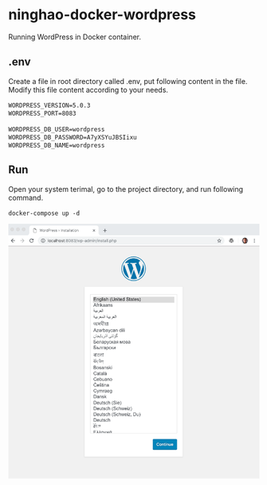 # ninghao-docker-wordpress
Running WordPress in Docker container.

## .env
Create a file in root directory called .env, put following content in the file.
Modify this file content according to your needs.

```
WORDPRESS_VERSION=5.0.3
WORDPRESS_PORT=8083

WORDPRESS_DB_USER=wordpress
WORDPRESS_DB_PASSWORD=A7yXSYuJBSIixu
WORDPRESS_DB_NAME=wordpress
```

## Run
Open your system terimal, go to the project directory, and run following command.

```
docker-compose up -d
```

![Install WordPress](https://github.com/ninghao/ninghao-docker-wordpress/blob/master/public/screenshot-install-wp.png?raw=true "Screenshot for install WordPress")


